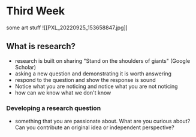 # Third Week
 some art stuff
![[PXL_20220925_153658847.jpg]]

## What is research?
- research is built on sharing "Stand on the shoulders of giants" (Google Scholar)
- asking a new question and demonstrating it is worth answering
- respond to the question and show the response is sound
- Notice what you are noticing and notice what you are not noticing
- how can we know what we don't know

### Developing a research question
- something that you are passionate about. What are you curious about? Can you contribute an original idea or independent perspective?
